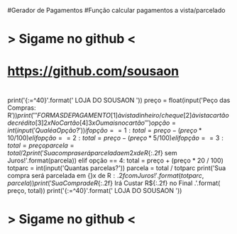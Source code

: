 #Gerador de Pagamentos 
#Função calcular pagamentos a vista/parcelado
#   > Sigame no github  <
# https://github.com/sousaon
#


print('{:=^40}'.format(' LOJA DO SOUSAON '))
preço = float(input('Peço das Compras: R$'))
print('''FORMAS DE PAGAMENTO
[ 1 ] à vista dinheiro/cheque
[ 2 ] à vista cartão de crédito
[ 3 ] 2x No Cartão
[ 4 ] 3x Ou mais no cartão ''')
opção = int(input('Qual é a Opção ?'))
if opção == 1:
    total = preço - (preço * 10 / 100)
elif opção == 2:
    total = preço - (preço * 5 / 100)
elif opção == 3:
    total = preço
    parcela = total / 2
    print(
        'Sua compra será parcelada em 2x de R${:.2f} sem Juros!'.format(parcela))
elif opção == 4:
    total = preço + (preço * 20 / 100)
    totparc = int(input('Quantas parcelas?'))
    parcela = total / totparc
    print('Sua compra será parcelada em {}x de R${:.2f} com Juros!'.format(
        totparc, parcela))
print('Sua Compra de R${:.2f} Irá Custar R${:.2f} no Final .'.format(
    preço, total))
print('{:=^40}'.format(' LOJA DO SOUSAON '))

#
#  > Sigame no github  <
#

